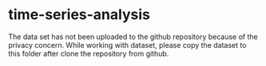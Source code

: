 # time-series-analysis

The data set has not been uploaded to the github repository because of the privacy concern. While working with dataset, please copy the dataset to this folder after clone the repository from github.